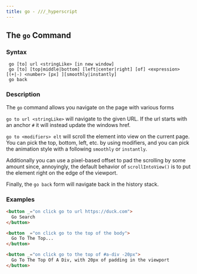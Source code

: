 ```yaml
---
title: go - ///_hyperscript
---
```


## The `go` Command

### Syntax

```ebnf
 go [to] url <stringLike> [in new window]
 go [to] [top|middle|bottom] [left|center|right] [of] <expression> [(+|-) <number> [px] ][smoothly|instantly]
 go back
```

### Description

The `go` command allows you navigate on the page with various forms

`go to url <stringLike>` will navigate to the given URL. If the url starts with an anchor `#` it will instead update
the windows href.

`go to <modifiers> elt` will scroll the element into view on the current page. You can pick the top, bottom, left, etc.
by using modifiers, and you can pick the animation style with a following `smoothly` or `instantly`.

Additionally you can use a pixel-based offset to pad the scrolling by some amount since, annoyingly, the default behavior of
`scrollIntoView()` is to put the element right on the edge of the viewport.

Finally, the `go back` form will navigate back in the history stack.

### Examples

```html
<button _="on click go to url https://duck.com">
  Go Search
</button>

<button _="on click go to the top of the body">
  Go To The Top...
</button>

<button _="on click go to the top of #a-div -20px">
  Go To The Top Of A Div, with 20px of padding in the viewport
</button>
```

